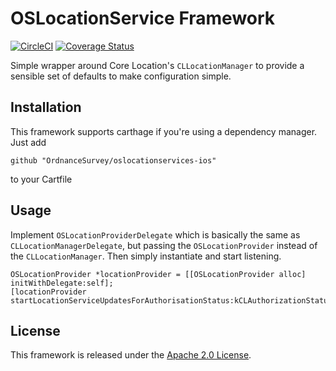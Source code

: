 # OSLocationService Framework
[![CircleCI](https://circleci.com/gh/OrdnanceSurvey/oslocationservices-ios.svg?style=svg)](https://circleci.com/gh/OrdnanceSurvey/oslocationservices-ios)
[![Coverage Status](https://coveralls.io/repos/github/OrdnanceSurvey/oslocationservices-ios/badge.svg?branch=master)](https://coveralls.io/github/OrdnanceSurvey/oslocationservices-ios?branch=master)

Simple wrapper around Core Location's `CLLocationManager` to provide a sensible
set of defaults to make configuration simple.

## Installation
This framework supports carthage if you're using a dependency manager. Just add

`github "OrdnanceSurvey/oslocationservices-ios"`

to your Cartfile

## Usage
Implement `OSLocationProviderDelegate` which is basically the same as `CLLocationManagerDelegate`, but passing the `OSLocationProvider` instead
of the `CLLocationManager`. Then simply instantiate and start listening.

```
OSLocationProvider *locationProvider = [[OSLocationProvider alloc] initWithDelegate:self];
[locationProvider startLocationServiceUpdatesForAuthorisationStatus:kCLAuthorizationStatusAuthorizedWhenInUse];
```

## License
This framework is released under the [Apache 2.0 License](LICENSE).
